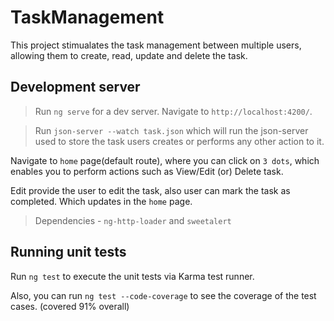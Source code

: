 # TaskManagement

This project stimualates the task management between multiple users, allowing them to create, read, update and delete the task.

## Development server

>Run `ng serve` for a dev server. Navigate to `http://localhost:4200/`.

>Run `json-server --watch task.json` which will run the json-server used to store the task users creates or performs any other action to it.

Navigate to `home` page(default route), where you can click on `3 dots`, which enables you to perform actions such as View/Edit (or) Delete task.

Edit provide the user to edit the task, also user can mark the task as completed. Which updates in the `home` page.

>Dependencies - `ng-http-loader` and `sweetalert`

## Running unit tests

Run `ng test` to execute the unit tests via Karma test runner.

Also, you can run `ng test --code-coverage` to see the coverage of the test cases. (covered 91% overall)


